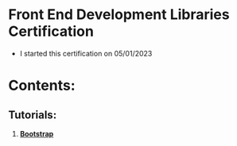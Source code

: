 # Front End Development Libraries Certification

* I started this certification on 05/01/2023

# Contents:

## Tutorials:

1. [**Bootstrap**](/04%20-%20Front%20End%20Libraries/01%20-%20Bootstrap)
